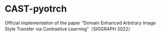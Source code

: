 # CAST-pyotrch
Official implementation of the paper “Domain Enhanced Arbitrary Image Style Transfer via Contrastive Learning”（SIGGRAPH 2022）

